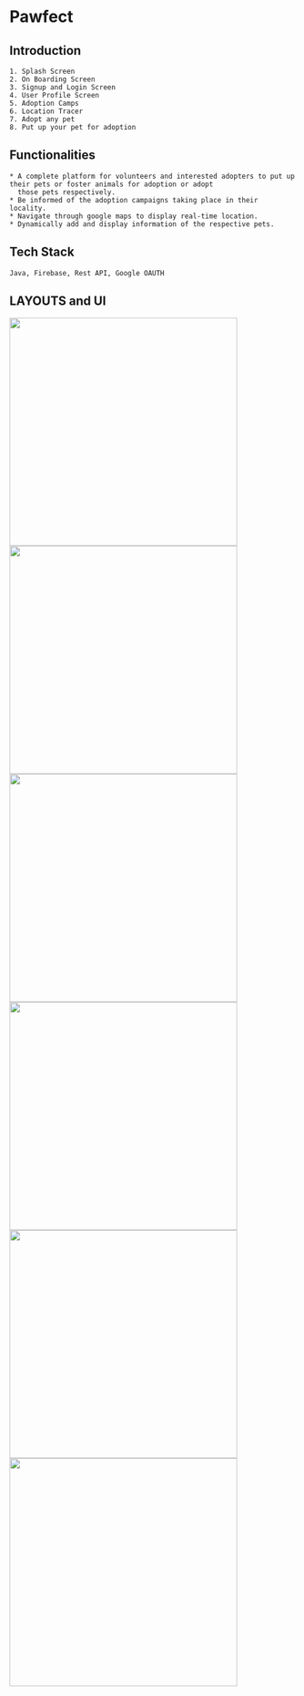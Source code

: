 # Pawfect

## Introduction
    1. Splash Screen
    2. On Boarding Screen
    3. Signup and Login Screen
    4. User Profile Screen
    5. Adoption Camps
    6. Location Tracer
    7. Adopt any pet
    8. Put up your pet for adoption

## Functionalities
    * A complete platform for volunteers and interested adopters to put up their pets or foster animals for adoption or adopt
      those pets respectively.
    * Be informed of the adoption campaigns taking place in their locality.
    * Navigate through google maps to display real-time location.
    * Dynamically add and display information of the respective pets.

## Tech Stack
    Java, Firebase, Rest API, Google OAUTH
    
## LAYOUTS and UI

<img src="pawfect images/WhatsApp%20Image%202021-01-27%20at%203.05.48%20PM.jpeg" width="400">  <img src="pawfect images/WhatsApp%20Image%202021-01-27%20at%203.05.48%20PM%20(3).jpeg" width="400">
<img src="pawfect images/WhatsApp%20Image%202021-01-27%20at%203.05.47%20PM.jpeg" width="400"> <img src="pawfect images/WhatsApp%20Image%202021-01-27%20at%203.05.48%20PM%20(5).jpeg" width="400"> <img src="pawfect images/WhatsApp%20Image%202021-01-27%20at%203.05.48%20PM%20(1).jpeg" width="400"> <img src="pawfect images/WhatsApp%20Image%202021-01-27%20at%203.05.48%20PM%20(6).jpeg" width="400">
